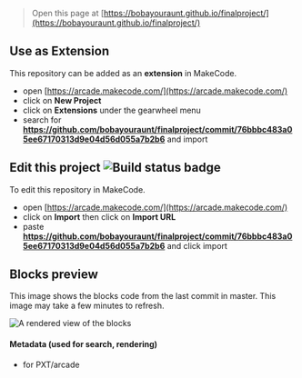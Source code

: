 
> Open this page at [https://bobayouraunt.github.io/finalproject/](https://bobayouraunt.github.io/finalproject/)

## Use as Extension

This repository can be added as an **extension** in MakeCode.

* open [https://arcade.makecode.com/](https://arcade.makecode.com/)
* click on **New Project**
* click on **Extensions** under the gearwheel menu
* search for **https://github.com/bobayouraunt/finalproject/commit/76bbbc483a05ee67170313d9e04d56d055a7b2b6** and import

## Edit this project ![Build status badge](https://github.com/bobayouraunt/finalproject/commit/76bbbc483a05ee67170313d9e04d56d055a7b2b6/workflows/MakeCode/badge.svg)

To edit this repository in MakeCode.

* open [https://arcade.makecode.com/](https://arcade.makecode.com/)
* click on **Import** then click on **Import URL**
* paste **https://github.com/bobayouraunt/finalproject/commit/76bbbc483a05ee67170313d9e04d56d055a7b2b6** and click import

## Blocks preview

This image shows the blocks code from the last commit in master.
This image may take a few minutes to refresh.

![A rendered view of the blocks](https://github.com/bobayouraunt/finalproject/commit/76bbbc483a05ee67170313d9e04d56d055a7b2b6/raw/master/.github/makecode/blocks.png)

#### Metadata (used for search, rendering)

* for PXT/arcade
<script src="https://makecode.com/gh-pages-embed.js"></script><script>makeCodeRender("{{ site.makecode.home_url }}", "{{ site.github.owner_name }}/{{ site.github.repository_name }}");</script>
